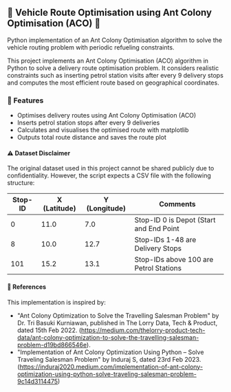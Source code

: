 ## 🚙  Vehicle Route Optimisation using Ant Colony Optimisation (ACO) 🐜

Python implementation of an Ant Colony Optimisation algorithm to solve the vehicle routing problem with periodic refueling constraints.

This project implements an Ant Colony Optimisation (ACO) algorithm in Python to solve a delivery route optimisation problem. It considers realistic constraints such as inserting petrol station visits after every 9 delivery stops and computes the most efficient route based on geographical coordinates.


### 📌 Features

- Optimises delivery routes using Ant Colony Optimisation (ACO)
- Inserts petrol station stops after every 9 deliveries
- Calculates and visualises the optimised route with matplotlib
- Outputs total route distance and saves the route plot


#### ⚠️ Dataset Disclaimer

The original dataset used in this project cannot be shared publicly due to confidentiality.
However, the script expects a CSV file with the following structure:

| Stop-ID | X (Latitude) | Y (Longitude) | Comments                               |
|---------|--------------|---------------|----------------------------------------|
| 0       | 11.0         |  7.0          | Stop-ID 0 is Depot (Start and End Point|
| 8       | 10.0         | 12.7          | Stop-IDs 1-48 are Delivery Stops       |
| 101     | 15.2         | 13.1          | Stop-IDs above 100 are Petrol Stations |



#### 📖 References
This implementation is inspired by:
- "Ant Colony Optimization to Solve the Travelling Salesman Problem" by Dr. Tri Basuki Kurniawan,  published in The Lorry Data, Tech & Product, dated 15th Feb 2022.     (https://medium.com/thelorry-product-tech-data/ant-colony-optimization-to-solve-the-travelling-salesman-problem-d19bd866546e). 
- "Implementation of Ant Colony Optimization Using Python – Solve Traveling Salesman Problem" by Induraj S, dated 23rd Feb 2023.
  (https://induraj2020.medium.com/implementation-of-ant-colony-optimization-using-python-solve-traveling-salesman-problem-9c14d3114475)
  

